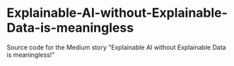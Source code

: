 # Explainable-AI-without-Explainable-Data-is-meaningless
Source code for the Medium story "Explainable AI without Explainable Data is meaningless!"
